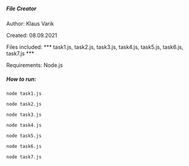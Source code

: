 
##### File Creator 

Author: Klaus Varik

Created: 08.09.2021

Files included: *** task1.js, task2.js, task3.js, task4.js, task5.js, task6.js, task7.js ***

Requirements: Node.js

##### How to run: 
```
node task1.js
```
```
node task2.js
```
```
node task3.js
```
```
node task4.js
```
```
node task5.js
```
```
node task6.js
```
```
node task7.js
```